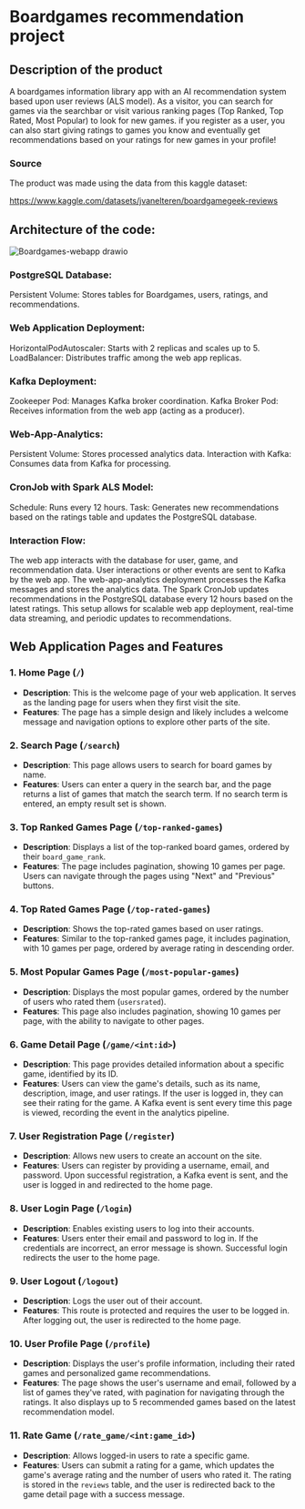 # Boardgames recommendation project
## Description of the product
A boardgames information library app with an AI recommendation system based upon user reviews (ALS model). As a visitor, you can search for games via the searchbar or visit various ranking pages (Top Ranked, Top Rated, Most Popular) to look for new games. if you register as a user, you can also start giving ratings to games you know and eventually get recommendations based on your ratings for new games in your profile!

### Source

The product was made using the data from this kaggle dataset:

https://www.kaggle.com/datasets/jvanelteren/boardgamegeek-reviews

## Architecture of the code:

![Boardgames-webapp drawio](https://github.com/user-attachments/assets/488d39a8-29d9-4e1b-afd2-097710d3e5fe)

### PostgreSQL Database:

Persistent Volume: Stores tables for Boardgames, users, ratings, and recommendations.

### Web Application Deployment:

HorizontalPodAutoscaler: Starts with 2 replicas and scales up to 5.
LoadBalancer: Distributes traffic among the web app replicas.

### Kafka Deployment:

Zookeeper Pod: Manages Kafka broker coordination.
Kafka Broker Pod: Receives information from the web app (acting as a producer).

### Web-App-Analytics:

Persistent Volume: Stores processed analytics data.
Interaction with Kafka: Consumes data from Kafka for processing.

### CronJob with Spark ALS Model:

Schedule: Runs every 12 hours.
Task: Generates new recommendations based on the ratings table and updates the PostgreSQL database.

### Interaction Flow:
The web app interacts with the database for user, game, and recommendation data.
User interactions or other events are sent to Kafka by the web app.
The web-app-analytics deployment processes the Kafka messages and stores the analytics data.
The Spark CronJob updates recommendations in the PostgreSQL database every 12 hours based on the latest ratings.
This setup allows for scalable web app deployment, real-time data streaming, and periodic updates to recommendations.

## Web Application Pages and Features

### 1. Home Page (`/`)
- **Description**: This is the welcome page of your web application. It serves as the landing page for users when they first visit the site.
- **Features**: The page has a simple design and likely includes a welcome message and navigation options to explore other parts of the site.

### 2. Search Page (`/search`)
- **Description**: This page allows users to search for board games by name.
- **Features**: Users can enter a query in the search bar, and the page returns a list of games that match the search term. If no search term is entered, an empty result set is shown.

### 3. Top Ranked Games Page (`/top-ranked-games`)
- **Description**: Displays a list of the top-ranked board games, ordered by their `board_game_rank`.
- **Features**: The page includes pagination, showing 10 games per page. Users can navigate through the pages using "Next" and "Previous" buttons.

### 4. Top Rated Games Page (`/top-rated-games`)
- **Description**: Shows the top-rated games based on user ratings.
- **Features**: Similar to the top-ranked games page, it includes pagination, with 10 games per page, ordered by average rating in descending order.

### 5. Most Popular Games Page (`/most-popular-games`)
- **Description**: Displays the most popular games, ordered by the number of users who rated them (`usersrated`).
- **Features**: This page also includes pagination, showing 10 games per page, with the ability to navigate to other pages.

### 6. Game Detail Page (`/game/<int:id>`)
- **Description**: This page provides detailed information about a specific game, identified by its ID.
- **Features**: Users can view the game's details, such as its name, description, image, and user ratings. If the user is logged in, they can see their rating for the game. A Kafka event is sent every time this page is viewed, recording the event in the analytics pipeline.

### 7. User Registration Page (`/register`)
- **Description**: Allows new users to create an account on the site.
- **Features**: Users can register by providing a username, email, and password. Upon successful registration, a Kafka event is sent, and the user is logged in and redirected to the home page.

### 8. User Login Page (`/login`)
- **Description**: Enables existing users to log into their accounts.
- **Features**: Users enter their email and password to log in. If the credentials are incorrect, an error message is shown. Successful login redirects the user to the home page.

### 9. User Logout (`/logout`)
- **Description**: Logs the user out of their account.
- **Features**: This route is protected and requires the user to be logged in. After logging out, the user is redirected to the home page.

### 10. User Profile Page (`/profile`)
- **Description**: Displays the user's profile information, including their rated games and personalized game recommendations.
- **Features**: The page shows the user's username and email, followed by a list of games they've rated, with pagination for navigating through the ratings. It also displays up to 5 recommended games based on the latest recommendation model.

### 11. Rate Game (`/rate_game/<int:game_id>`)
- **Description**: Allows logged-in users to rate a specific game.
- **Features**: Users can submit a rating for a game, which updates the game's average rating and the number of users who rated it. The rating is stored in the `reviews` table, and the user is redirected back to the game detail page with a success message.

